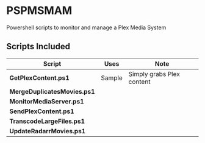 # PSPMSMAM
Powershell scripts to monitor and manage a Plex Media System


## Scripts Included

| Script | Uses | Note |
|--|--|--|
|**GetPlexContent.ps1**|Sample| Simply grabs Plex content
|**MergeDuplicatesMovies.ps1**|
|**MonitorMediaServer.ps1**|
|**SendPlexContent.ps1**|
|**TranscodeLargeFiles.ps1**|
|**UpdateRadarrMovies.ps1**|
